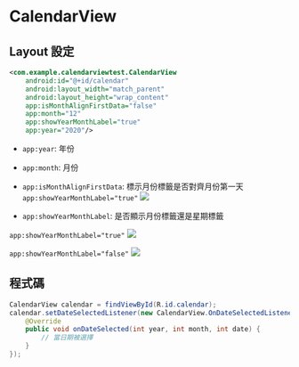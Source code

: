 # CalendarView


## Layout 設定
```xml
<com.example.calendarviewtest.CalendarView
    android:id="@+id/calendar"
    android:layout_width="match_parent"
    android:layout_height="wrap_content"
    app:isMonthAlignFirstData="false"
    app:month="12"
    app:showYearMonthLabel="true"
    app:year="2020"/>
```

- `app:year`: 年份
- `app:month`: 月份
- `app:isMonthAlignFirstData`: 標示月份標籤是否對齊月份第一天
`app:showYearMonthLabel="true"`
![](https://bitbucket.askey.com.tw:8443/projects/DBMOB/repos/calendarview/browse/type3.png) 

- `app:showYearMonthLabel`: 是否顯示月份標籤還是星期標籤

`app:showYearMonthLabel="true"`
![](https://bitbucket.askey.com.tw:8443/projects/DBMOB/repos/calendarview/browse/type2.png)  

`app:showYearMonthLabel="false"`
![](https://bitbucket.askey.com.tw:8443/projects/DBMOB/repos/calendarview/browse/type1.png)  

## 程式碼
```java
CalendarView calendar = findViewById(R.id.calendar);
calendar.setDateSelectedListener(new CalendarView.OnDateSelectedListener() {
    @Override
    public void onDateSelected(int year, int month, int date) {
        // 當日期被選擇  
    }
});
```


